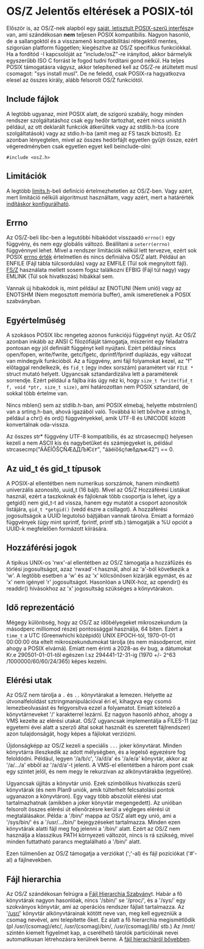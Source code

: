 OS/Z Jelentős eltérések a POSIX-tól
===================================

Először is, az OS/Z-nek alapból egy [saját, letisztult POSIX-szerű interfész](https://gitlab.com/bztsrc/osz/blob/master/docs/refusr.md)e
van, ami szándékosan **nem** teljesen POSIX kompatíbilis. Nagyon hasonló, de a sallangoktól és a visszamenő kompatíbilitási
rétegektől mentes, szigorúan platform független; kiegészítve az OS/Z specifikus funkciókkal. Ha a fordítód -I kapcsolóját az
"include/osZ"-re irányítod, akkor bármelyik egyszerűbb ISO C forrást le fogod tudni fordítani gond nélkül. Ha teljes POSIX
támogatásra vágysz, akkor telepítened kell az OS/Z-re átültetett musl csomagot: "sys install musl". De ne feledd, csak POSIX-ra
hagyatkozva elesel az összes király, alább felsorolt OS/Z funkciótól.

Include fájlok
--------------

A legtöbb ugyanaz, mint POSIX alatt, de szigorú szabály, hogy minden rendszer szolgáltatáshoz csak egy hedör tartozhat, ezért nincs
unistd.h például, az ott deklarált funkciók átkerültek vagy az stdlib.h-ba (core szolgáltatások) vagy az stdio.h-ba (amit meg
az FS taszk biztosít). Ez azonban lényegtelen, mivel az összes hedörfájlt egyetlen gyűjti össze, ezért végeredményben csak egyetlen
egyet kell beinclude-olni:
```
#include <osZ.h>
```

Limitációk
----------

A legtöbb [limits.h](https://gitlab.com/bztsrc/osz/blob/master/include/limits.h)-beli definíció értelmezhetetlen az OS/Z-ben.
Vagy azért, mert limitáció nélküli algoritmust használtam, vagy azért, mert a határérték [indításkor konfigurálható](https://gitlab.com/bztsrc/osz/blob/master/docs/bootopts.md).

Errno
-----

Az OS/Z-beli libc-ben a legutóbbi hibakódot visszaadó `errno()` egy függvény, és nem egy globális változó. Beállítani a
`seterr(errno)` függvénnyel lehet. Mivel a rendszer limitációk nélkül lett tervezve, ezért sok POSIX [errno érték](https://gitlab.com/bztsrc/osz/blob/master/include/osZ/errno.h)
értelmetlen és nincs definiálva OS/Z alatt. Például an ENFILE (Fájl tábla túlcsordulás) vagy az EMFILE (Túl sok megnyitott fájl).
[FS/Z](https://gitlab.com/bztsrc/osz/blob/master/docs/fs.md) használata mellett sosem fogsz találkozni EFBIG (Fájl túl nagy) vagy
EMLINK (Túl sok hivatkozás) hibákkal sem.

Vannak új hibakódok is, mint például az ENOTUNI (Nem unió) vagy az ENOTSHM (Nem megosztott memória buffer), amik ismeretlenek
a POSIX szabványban.

Egyértelműség
-------------

A szokásos POSIX libc rengeteg azonos funkciójú függvényt nyújt. Az OS/Z azonban inkább az ANSI C filozófiáját támogatja, miszerint
egy feladatra pontosan egy jól definiált függényt kell nyújtani. Ezért például nincs open/fopen, write/fwrite, getc/fgetc,
dprintf/fprintf duplázás, egy változat van mindegyik funkcióból. Az a függvény, ami fájl folyamokat kezel, az "f" előtaggal
rendelkezik, és `fid_t` (egy index sorszám) paramétert vár `FILE *` struct mutató helyett. Ugyancsak sztandardizálva lett a
paraméterek sorrendje. Ezért például a fájlba írás úgy néz ki, hogy `size_t fwrite(fid_t f, void *ptr, size_t size)`,
ami határozottan nem POSIX sztandard, de sokkal több értelme van.

Nincs mblen() sem az stdlib.h-ban, ami POSIX elmebaj, helyette mbstrnlen() van a srting.h-ban, ahová igazából való. Továbbá ki
lett bővítve a string.h, például a chr() és ord() függvényekkel, amik UTF-8 és UNICODE között konvertálnak oda-vissza.

Az összes str* függvény UTF-8 kompatíbilis, és az strcasecmp() helyesen kezeli a nem ASCII kis és nagybetűket és számjegyeket is,
például strcasecmp("ÁÄÉÍŐŠÇÑÆΔДЉѤ٤٢", "áäéíőšçñæδдљѥ42") == 0.

Az uid_t és gid_t típusok
-------------------------

A POSIX-al ellentétben nem numerikus sorszámok, hanem mindkettő univerzális azonosító, uuid_t (16 bájt). Mivel az OS/Z
Hozzáférési Listákat használ, ezért a taszkoknak és fájloknak több csoportja is lehet, így a getgid() nem gid_t-t ad vissza,
hanem egy mutatót a csoport azonosítók listájára, `gid_t *getgid()` (vedd észre a csillagot). A hozzáférési jogosultságok a
UUID legutolsó bájtjában vannak tárolva. Emiatt a formázó függvények (úgy mint sprintf, fprintf, printf stb.) támogatják a
%U opciót a UUID-k megfelelően formázott kiírására.

Hozzáférési jogok
-----------------

A tipikus UNIX-os 'rwx'-al ellentétben az OS/Z támogatja a hozzáfűzés és törlési jogosultságot, azaz 'rwxad'-t használ,
ahol az 'a'-ból következik a 'w'. A legtöbb esetben a 'w' és az 'x' kölcsönösen kizárják egymást, és az 'x' nem igényel
'r' jogosultságot. Hasonlóan a UNIX-hoz, az opendir() és readdir() hívásokhoz az 'x' jogosultság szükséges a könyvtárakon.

Idő reprezentáció
-----------------

Mégegy különbség, hogy az OS/Z az időbélyegeket mikroszekundum (a másodperc milliomod része) pontossággal használja, 64 biten.
Ezért a `time_t` a UTC (Greenwhichi középidő) UNIX EPOCH-tól, 1970-01-01 00:00:00 óta eltelt mikroszekundumokat tárolja (és nem
másodpercet, mint ahogy a POSIX elvárná). Emiatt nem érinti a 2028-as év bug, a dátumokat Kr.e 290501-01-01-től egészen I.sz
294441-12-31-ig (1970 +/- 2^63 /1000000/60/60/24/365) képes kezelni.

Elérési utak
------------

Az OS/Z nem tárolja a `.` és `..` könyvtárakat a lemezen. Helyette az útvonalfeloldást sztringmanipulációval éri el, kihagyva
egy csomó lemezbeolvasást és felgyorsítva ezzel a folyamatot. Emiatt kötelező a könyvtárneveket '/' karakterrel lezárni. Ez nagyon
hasonló ahhoz, ahogy a VMS kezelte az elérési utakat. OS/Z ugyancsak implementálja a FILES-11 (az egyetemi évei alatt a szerző
által sokat használt és szeretett fájlrendszer) azon tulajdonságát, hogy képes a fájlokat verziózni.

Újdonságképp az OS/Z kezeli a speciális `...` joker könyvtárat. Minden könyvtárra illeszkedik az adott mélységben, és a legelső
egyezésre fog feloldódni. Például, legyen '/a/b/c', '/a/d/a' és '/a/e/a' könyvtár, akkor az '/a/.../a' ebből az '/a/d/a'-t
jelenti. A VMS-el ellentétben a három pont csak egy szintet jelöl, és nem megy le rekurzívan az alkönyvtárakba (egyelőre).

Ugyancsak újjítás a könyvtár unió. Ezek szimbólikus hivatkozás szerű könyvtárak (és nem Plan9 uniók, amik túlterhelt felcsatolási
pontok ugyanazon a könyvtáron). Egy vagy több abszolút elérési utat tartalmazhatnak (amikben a joker könyvtár megengedett). Az
unióban felsorolt összes elérési út ellenőrzésre kerül a végleges elérési út megtalálásakor. Példa: a '/bin/' mappa az OS/Z alatt
egy unió, ami a '/sys/bin/' és a '/usr/.../bin/' bejegyzéseket tartalmazza. Minden ezen könyvtárak alatti fájl meg fog jelenni
a '/bin/' alatt. Ezért az OS/Z nem használja a klasszikus PATH környezeti változót, nincs is rá szükség, mivel minden futtatható
parancs megtalálható a '/bin/' alatt.

Ezen túlmenően az OS/Z támogatja a verziókat (';'-al) és fájl pozíciókat ('#'-al) a fájlnevekben.

Fájl hierarchia
---------------

Az OS/Z szándékosan felrúgra a [Fájl Hierarchia Szabvány](http://www.pathname.com/fhs/)t. Habár a fő könyvtárak nagyon
hasonlóak, nincs '/sbin/' se '/proc/', és a '/sys/' egy szokványos könyvtár, ami az operációs rendszer fájlait tartalmazza.
Az '[/usr/](https://gitlab.com/bztsrc/osz/blob/master/usr/)' könyvtár alkönyvtárainak kötött neve van, meg kell egyezniük a
csomag nevével, ami telepítette őket. Ez alatt a fő hierarchia megismétlődik (pl /usr/(csomag)/etc/, /usr/(csomag)/bin/,
/usr/(csomag)/lib/ stb.) Az /mnt/ szintén kiemelt figyelmet kap, a cserélhető tárolók partícióinak nevei automatikusan
létrehozásra kerülnek benne. A [fájl hierachiáról bővebben](https://gitlab.com/bztsrc/osz/blob/master/docs/vfs.md).

